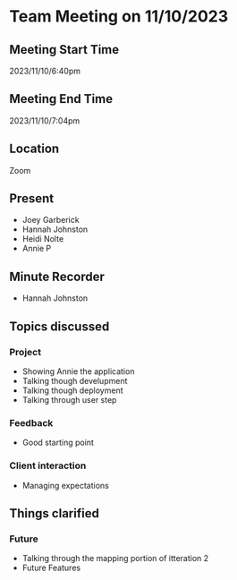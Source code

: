 # Team Meeting on 11/10/2023
## Meeting Start Time
2023/11/10/6:40pm
## Meeting End Time
2023/11/10/7:04pm
## Location
Zoom
## Present
- Joey Garberick
- Hannah Johnston
- Heidi Nolte
- Annie P
## Minute Recorder
- Hannah Johnston
## Topics discussed
### Project
- Showing Annie the application
- Talking though develupment
- Talking though deployment
- Talking through user step
### Feedback
- Good starting point 
### Client interaction
- Managing expectations
## Things clarified
### Future 
- Talking through the mapping portion of itteration 2
- Future Features




